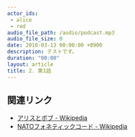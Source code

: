 ```yaml
---
actor_ids:
 - alice
 - red
audio_file_path: /audio/podcast.mp3
audio_file_size: 0
date: 2018-03-13 00:00:00 +0900
description: テストです。
duration: "00:00"
layout: article
title: 2. 第1話
---
```


## 関連リンク

- [アリスとボブ - Wikipedia](https://ja.wikipedia.org/wiki/%E3%82%A2%E3%83%AA%E3%82%B9%E3%81%A8%E3%83%9C%E3%83%96)
- [NATOフォネティックコード - Wikipedia](https://ja.wikipedia.org/wiki/NATO%E3%83%95%E3%82%A9%E3%83%8D%E3%83%86%E3%82%A3%E3%83%83%E3%82%AF%E3%82%B3%E3%83%BC%E3%83%89)
